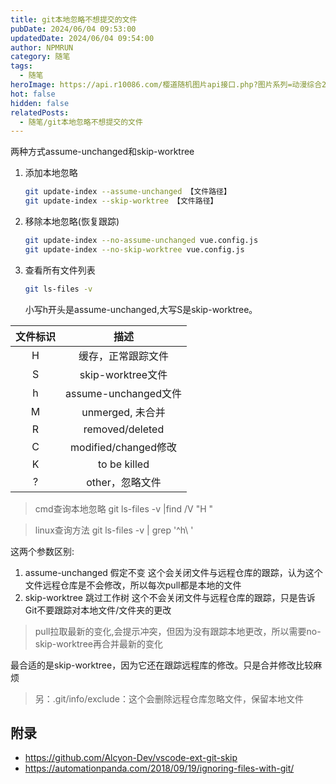 ```yaml
---
title: git本地忽略不想提交的文件
pubDate: 2024/06/04 09:53:00
updatedDate: 2024/06/04 09:54:00
author: NPMRUN
category: 随笔
tags:
  - 随笔
heroImage: https://api.r10086.com/樱道随机图片api接口.php?图片系列=动漫综合2
hot: false
hidden: false
relatedPosts:
  - 随笔/git本地忽略不想提交的文件
---
```

两种方式assume-unchanged和skip-worktree

1. 添加本地忽略
    ```bash
    git update-index --assume-unchanged 【文件路径】
    git update-index --skip-worktree 【文件路径】
    ```
2. 移除本地忽略(恢复跟踪)
    ```bash
    git update-index --no-assume-unchanged vue.config.js
    git update-index --no-skip-worktree vue.config.js
    ```
3. 查看所有文件列表
    ```bash
    git ls-files -v
    ```
    小写h开头是assume-unchanged,大写S是skip-worktree。


| 文件标识 |         描述         |
|:--------:|:--------------------:|
|    H     |  缓存，正常跟踪文件   |
|    S     |  skip-worktree文件   |
|    h     | assume-unchanged文件 |
|    M     |   unmerged, 未合并   |
|    R     |   removed/deleted    |
|    C     | modified/changed修改 |
|    K     |     to be killed     |
|    ?     |    other，忽略文件    |

> cmd查询本地忽略
> git ls-files -v |find /V "H "

> linux查询方法
> git ls-files -v | grep '^h\ '

这两个参数区别:

1. assume-unchanged 假定不变
    这个会关闭文件与远程仓库的跟踪，认为这个文件远程仓库是不会修改，所以每次pull都是本地的文件
2. skip-worktree 跳过工作树
    这个不会关闭文件与远程仓库的跟踪，只是告诉Git不要跟踪对本地文件/文件夹的更改

> pull拉取最新的变化,会提示冲突，但因为没有跟踪本地更改，所以需要no-skip-worktree再合并最新的变化

最合适的是skip-worktree，因为它还在跟踪远程库的修改。只是合并修改比较麻烦

> 另：.git/info/exclude：这个会删除远程仓库忽略文件，保留本地文件

## 附录

- https://github.com/Alcyon-Dev/vscode-ext-git-skip
- https://automationpanda.com/2018/09/19/ignoring-files-with-git/
